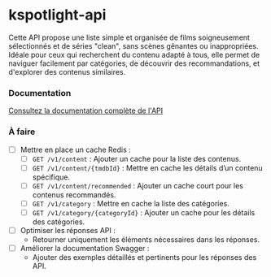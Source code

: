 # kspotlight-api

Cette API propose une liste simple et organisée de films soigneusement sélectionnés et de séries "clean", sans scènes gênantes ou inappropriées. Idéale pour ceux qui recherchent du contenu adapté à tous, elle permet de naviguer facilement par catégories, de découvrir des recommandations, et d'explorer des contenus similaires.

### Documentation

[Consultez la documentation complète de l'API](https://api.kspotlight.fr)

### À faire

* [ ] Mettre en place un cache Redis :
    * [ ] `GET /v1/content` : Ajouter un cache pour la liste des contenus.
    * [ ] `GET /v1/content/{tmdbId}` : Mettre en cache les détails d’un contenu spécifique.
    * [ ] `GET /v1/content/recommended` : Ajouter un cache court pour les contenus recommandés.
    * [ ] `GET /v1/category` : Mettre en cache la liste des catégories.
    * [ ] `GET /v1/category/{categoryId}` : Ajouter un cache pour les détails des catégories.
* [ ] Optimiser les réponses API :
    * Retourner uniquement les éléments nécessaires dans les réponses.
* [ ] Améliorer la documentation Swagger :
    * Ajouter des exemples détaillés et pertinents pour les réponses des API.